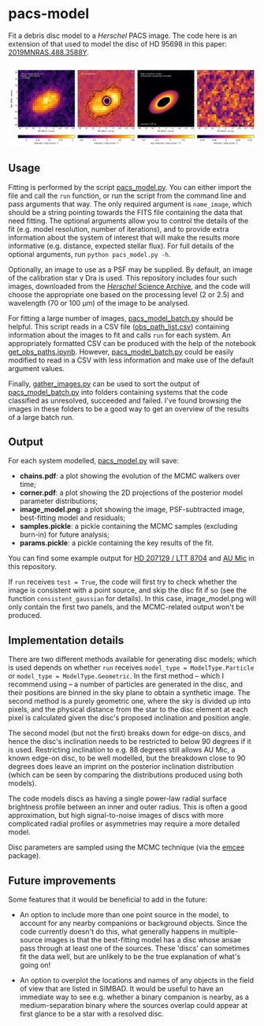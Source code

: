 # pacs-model

Fit a debris disc model to a *Herschel* PACS image. The code here is an extension of that used to model the disc of HD 95698 in this paper: [2019MNRAS.488.3588Y](https://ui.adsabs.harvard.edu/abs/2019MNRAS.488.3588Y/abstract).

![Modelling results for HD 207129](examples/LTT%208704/image_model.png)

## Usage

Fitting is performed by the script [pacs_model.py](pacs_model.py). You can either import the file and call the `run` function, or run the script from the command line and pass arguments that way. The only required argument is `name_image`, which should be a string pointing towards the FITS file containing the data that need fitting. The optional arguments allow you to control the details of the fit (e.g. model resolution, number of iterations), and to provide extra information about the system of interest that will make the results more informative (e.g. distance, expected stellar flux). For full details of the optional arguments, run `python pacs_model.py -h`.

Optionally, an image to use as a PSF may be supplied. By default, an image of the calibration star γ Dra is used. This repository includes four such images, downloaded from the [*Herschel* Science Archive](http://archives.esac.esa.int/hsa/whsa/), and the code will choose the appropriate one based on the processing level (2 or 2.5) and wavelength (70 or 100 μm) of the image to be analysed.

For fitting a large number of images, [pacs_model_batch.py](pacs_model_batch.py) should be helpful. This script reads in a CSV file ([obs_path_list.csv](input/obs_path_list.csv)) containing information about the images to fit and calls `run` for each system. An appropriately formatted CSV can be produced with the help of the notebook [get_obs_paths.ipynb](get_obs_paths.ipynb). However, [pacs_model_batch.py](pacs_model_batch.py) could be easily modified to read in a CSV with less information and make use of the default argument values.

Finally, [gather_images.py](gather_images.py) can be used to sort the output of [pacs_model_batch.py](pacs_model_batch.py) into folders containing systems that the code classified as unresolved, succeeded and failed. I've found browsing the images in these folders to be a good way to get an overview of the results of a large batch run.


## Output

For each system modelled, [pacs_model.py](pacs_model.py) will save:

- **chains.pdf**: a plot showing the evolution of the MCMC walkers over time;
- **corner.pdf**: a plot showing the 2D projections of the posterior model parameter distributions;
- **image_model.png**: a plot showing the image, PSF-subtracted image, best-fitting model and residuals;
- **samples.pickle**: a pickle containing the MCMC samples (excluding burn-in) for future analysis;
- **params.pickle**: a pickle containing the key results of the fit.

You can find some example output for [HD 207129 / LTT 8704](examples/LTT%208704) and [AU Mic](examples/V*%20AU%20Mic) in this repository.

If `run` receives `test = True`, the code will first try to check whether the image is consistent with a point source, and skip the disc fit if so (see the function `consistent_gaussian` for details). In this case, image_model.png will only contain the first two panels, and the MCMC-related output won't be produced. 


## Implementation details

There are two different methods available for generating disc models; which is used depends on whether `run` receives `model_type = ModelType.Particle` or `model_type = ModelType.Geometric`. In the first method – which I recommend using – a number of particles are generated in the disc, and their positions are binned in the sky plane to obtain a synthetic image.  The second method is a purely geometric one, where the sky is divided up into pixels, and the physical distance from the star to the disc element at each pixel is calculated given the disc's proposed inclination and position angle. 

The second model (but not the first) breaks down for edge-on discs, and hence the disc's inclination needs to be restricted to below 90 degrees if it is used. Restricting inclination to e.g. 88 degrees still allows AU Mic, a known edge-on disc, to be well modelled, but the breakdown close to 90 degrees does leave an imprint on the posterior inclination distribution (which can be seen by comparing the distributions produced using both models).

The code models discs as having a single power-law radial surface brightness profile between an inner and outer radius. This is often a good approximation, but high signal-to-noise images of discs with more complicated radial profiles or asymmetries may require a more detailed model.

Disc parameters are sampled using the MCMC technique (via the [emcee](https://emcee.readthedocs.io/en/stable/) package). 


## Future improvements

Some features that it would be beneficial to add in the future:

- An option to include more than one point source in the model, to account for any nearby companions or background objects. Since the code currently doesn't do this, what generally happens in multiple-source images is that the best-fitting model has a disc whose ansae pass through at least one of the sources. These 'discs' can sometimes fit the data well, but are unlikely to be the true explanation of what's going on!

- An option to overplot the locations and names of any objects in the field of view that are listed in SIMBAD. It would be useful to have an immediate way to see e.g. whether a binary companion is nearby, as a medium-separation binary where the sources overlap could appear at first glance to be a star with a resolved disc.

